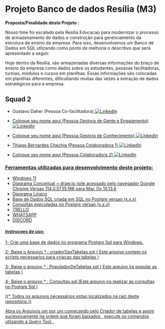 # Projeto Banco de dados Resília (M3)



**Proposta/Finalidade deste Projeto :**

Nosso time foi escalado pela Resilia Educacao para modernizar o processo de armazenamento de dados e construção para gerenciamento da estrutura de ensino da empresa.
Para isso, desenvolvemos um Banco de Dados em SQL utlizando como ponto de melhoria o descritivo que será apresentado a seguir:

Hoje dentro da Resilia, são armazenadas diversas informações do braço de ensino da empresa como dados sobre os estudantes, pessoas facilitadoras, turmas, módulos e cursos em planilhas. Essas informações são colocadas em planilhas diferentes, dificultando muitas das vezes a extração de dados estratégicos para a empresa.
   
 
## Squad 2 

- Gustavo Daher (Pessoa Co-facilitadora)<a href="https://www.linkedin.com/in/gustavo-daher-/">
        <img src="https://img.shields.io/badge/LinkedIn-blue?style=flat-square&logo=linkedin" alt="LinkedIn">

- Coloque seu nome aqui (Pessoa Gestora de Gente e Engajamento)<a href="https://www.linkedin.com/in/coloque seu linkein aqui igual ao meu">
        <img src="https://img.shields.io/badge/LinkedIn-blue?style=flat-square&logo=linkedin" alt="LinkedIn">
        
- Coloque seu nome aqui (Pessoa Gestora de Conhecimento) <a href="https://www.linkedin.com/in/coloque seu linkein aqui igual ao meu">
        <img src="https://img.shields.io/badge/LinkedIn-blue?style=flat-square&logo=linkedin" alt="LinkedIn">

- Thiago Bernardes Chechia (Pessoa Colaboradora 1) <a href="https://www.linkedin.com/in/thiagochechia/">
        <img src="https://img.shields.io/badge/LinkedIn-blue?style=flat-square&logo=linkedin" alt="LinkedIn">


- Coloque seu nome aqui (Pessoa Colaboradora 2) <a href="https://www.linkedin.com/in/coloque seu linkein aqui igual ao meu/">
        <img src="https://img.shields.io/badge/LinkedIn-blue?style=flat-square&logo=linkedin" alt="LinkedIn">

### Ferramentas utilizadas para desenvolvimento deste projeto:

- Windows 11
- Diagrama Conceitual = draw.io (site acessado pelo navegador Google Chrome Versao 114.0.5735.198 para Mac Os 10.13.6
- Diagrama Lógico  
- Base de Dados SQL criada em SQL no Postgre versao (x.x.x)
- Consultas executadas no Postgre versao (x.x.x)
- TRELLO
- WHATSAPP
- DISCORD 

#### Instrucoes de uso:

1- Crie uma base de dados no programa Postgre Sql para Windows.

2- Baixe o Arquivo * :      criadorDasTabelas.sql 
   ( Este arquivo contem os scripts necessarios para criacao das tabelas )

3- Baixe o arquivo * :      PopuladorDeTabelas.sql 
   ( Este arquivo ira popular as tabelas )

4- Baixe o arquivo * :      Consultas.sql 
   (Este arquivo ira realizar as consultas no Postgre Sql )

((* Todos os arquivos necessários estao localizados na raiz deste repositório.))

Abra os Arquivos um por um comecando pelo Criador de tabelas e assim sucessivamente na ordem que 
foram baixados , execute os comandos utlizando a Query Tool .


